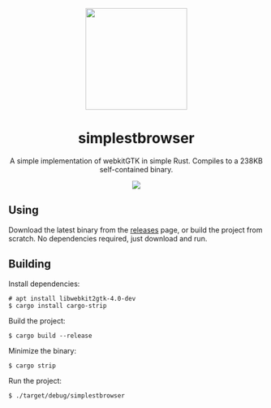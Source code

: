 <p align="center"><img src="https://github.com/skylinecc/simplestbrowser/blob/master/data/logo.png?raw=true" width="200" height="200"></p>
<h1 align="center">simplestbrowser</h1>
<p align="center">A simple implementation of webkitGTK in simple Rust. Compiles to a 238KB self-contained binary.</p>
<p align="center"><img src="https://github.com/skylinecc/simplestbrowser/blob/master/data/simplestbrowser.png?raw=true"></p>

## Using
Download the latest binary from the [releases](https://github.com/skylinecc/simplestbrowser/releases) page, or build the project from scratch. No dependencies required, just download and run.

## Building
Install dependencies:
```
# apt install libwebkit2gtk-4.0-dev
$ cargo install cargo-strip
```
Build the project:
```
$ cargo build --release
```
Minimize the binary:
```
$ cargo strip
```
Run the project:
```
$ ./target/debug/simplestbrowser
```
